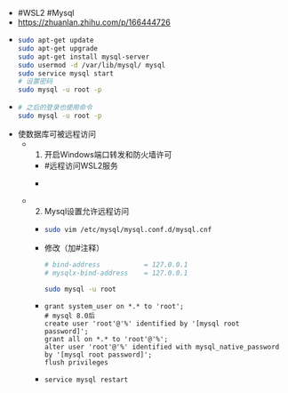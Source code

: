 - #WSL2 #Mysql
- https://zhuanlan.zhihu.com/p/166444726
- ```bash
  sudo apt-get update
  sudo apt-get upgrade
  sudo apt-get install mysql-server
  sudo usermod -d /var/lib/mysql/ mysql
  sudo service mysql start
  # 设置密码
  sudo mysql -u root -p
  ```
- ```bash
  # 之后的登录也使用命令
  sudo mysql -u root -p
  ```
- 使数据库可被远程访问
	- 1. 开启Windows端口转发和防火墙许可
		- #远程访问WSL2服务
		- ```powershell
		  
		  ```
	- 2. Mysql设置允许远程访问
		- ```bash
		  sudo vim /etc/mysql/mysql.conf.d/mysql.cnf
		  ```
		- 修改（加#注释）
		  ```bash
		  # bind-address           = 127.0.0.1
		  # mysqlx-bind-address    = 127.0.0.1
		  ```
		  ```bash
		  sudo mysql -u root
		  ```
		- ```MySql
		  grant system_user on *.* to 'root';
		  # mysql 8.0后
		  create user 'root'@'%' identified by '[mysql root password]';
		  grant all on *.* to 'root'@'%';
		  alter user 'root'@'%' identified with mysql_native_password by '[mysql root password]';
		  flush privileges
		  ```
		- ```bash
		  service mysql restart
		  ```